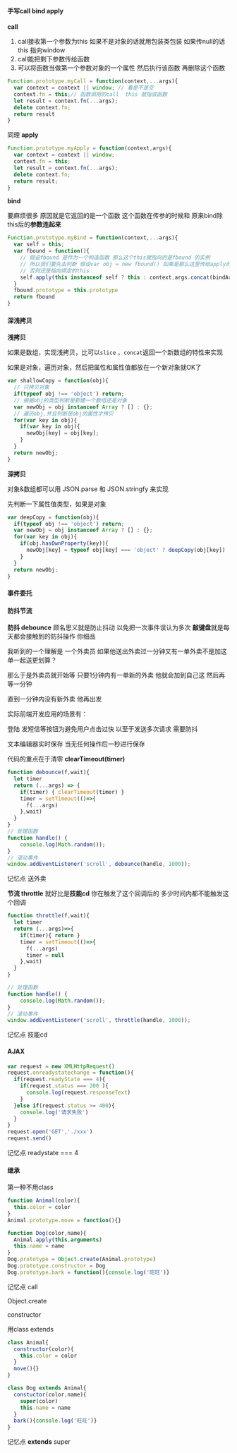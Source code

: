 #### 手写call bind apply 

**call**

1. call接收第一个参数为this 如果不是对象的话就用包装类包装 如果传null的话this 指向window
2. call能把剩下参数传给函数
3. 可以将函数当做第一个参数对象的一个属性 然后执行该函数 再删除这个函数

```javascript
Function.prototype.myCall = function(context,...args){
  var context = context || window; // 看是不是空
  context.fn = this;// 函数调用的call  this 就指该函数
  let result = context.fn(...args);
  delete context.fn;
  return result
}
```

同理 **apply**

```javascript
Function.prototype.myApply = function(context,args){
  var context = context || window;
  context.fn = this;
  let result = context.fn(...args);
  delete context.fn;
  return result;
}
```



**bind**

要麻烦很多 原因就是它返回的是一个函数 这个函数在传参的时候和 原来bind除this后的**参数连起来**

```javascript
Function.prototype.myBind = function(context,...args){
  var self = this;
  var fbound = function(){
    // 假设fbound 是作为一个构造函数 那么这个this就指向的是fbound 的实例
    // 所以我们要先去判断 假设var obj = new fbound() 如果是那么这里传给apply的this就指向这个实例 
    // 否则还是指向绑定的this
    self.apply(this instanceof self ? this : context,args.concat(bindArgs))
  }
  fbound.prototype = this.prototype
  return fbound
}
```



#### 深浅拷贝

**浅拷贝**

如果是数组，实现浅拷贝，比可以`slice` ，`concat`返回一个新数组的特性来实现

如果是对象，遍历对象，然后把属性和属性值都放在一个新对象就OK了

```javascript
var shallowCopy = function(obj){
  // 只拷贝对象
  if(typeof obj !== 'object') return;
  // 根据obj的类型判断是新建一个数组还是对象
  var newObj = obj instanceof Array ? [] : {};
  // 遍历obj,并且判断是obj的属性才拷贝
  for(var key in obj){
    if(var key in obj){
      newObj[key] = obj[key];
    }
  }
  return newObj;
}
```



**深拷贝**

对象&数组都可以用 JSON.parse 和 JSON.stringfy 来实现

先判断一下属性值类型，如果是对象

```javascript
var deepCopy = function(obj){
  if(typeof obj !== 'object') return;
  var newObj = obj instanceof Array ? [] : {};
  for(var key in obj){
    if(obj.hasOwnProperty(key)){
      newObj[key] = typeof obj[key] === 'object' ? deepCopy(obj[key]) : obj[key];
    }
  }
  return newObj;
}
```







#### 事件委托



#### 防抖节流

**防抖 debounce** 顾名思义就是防止抖动 以免把一次事件误认为多次 **敲键盘**就是每天都会接触到的防抖操作 你细品 

我听到的一个理解是 一个外卖员 如果他送出外卖过一分钟又有一单外卖不是加这单一起送更划算？ 

那么于是外卖员就开始等 只要1分钟内有一单新的外卖 他就会加到自己这 然后再等一分钟 

直到一分钟内没有新外卖 他再出发



实际前端开发应用的场景有：

登陆 发短信等按钮为避免用户点击过快 以至于发送多次请求 需要防抖

文本编辑器实时保存 当无任何操作后一秒进行保存



代码的重点在于清零 **clearTimeout(timer)**

```javascript
function debounce(f,wait){
  let timer
  return (...args) => {
    if(timer) { clearTimeout(timer) }
    timer = setTimeout(()=>{
      f(...args)
    },wait)
  }
}
// 处理函数
function handle() {
    console.log(Math.random()); 
}
// 滚动事件
window.addEventListener('scroll', debounce(handle, 1000));
```

记忆点 送外卖



**节流 throttle** 就好比是**技能cd** 你在触发了这个回调后的 多少时间内都不能触发这个回调

```javascript
function throttle(f,wait){
  let timer
  return (...args)=>{
    if(timer){ return }
    timer = setTimeout(()=>{
      f(...args)
      timer = null
    },wait)
  }
}

// 处理函数
function handle() {
    console.log(Math.random()); 
}
// 滚动事件
window.addEventListener('scroll', throttle(handle, 1000));
```

记忆点 技能cd



#### AJAX

```javascript
var request = new XMLHttpRequest()
request.onreadystatechange = function(){
  if(request.readyState === 4){
    if(request.status === 200 ){
      console.log(request.responseText)
    }
  }else if(request.status >= 400){
    console.log('请求失败')
  }
}
request.open('GET','./xxx')
request.send()
```

 记忆点 readystate === 4



#### 继承

第一种不用class

```javascript
function Animal(color){
  this.color = color
}
Animal.prototype.move = function(){}

function Dog(color,name){
  Animal.apply(this,arguments)
  this.name = name
}
Dog.prototype = Object.create(Animal.prototype)
Dog.prototype.constructor = Dog
Dog.prototype.bark = function(){console.log('旺旺')}
```

记忆点 call 

Object.create

constructor



用class  extends

```javascript
class Animal{
  constructor(color){
    this.color = color
  }
  move(){}
}

class Dog extends Animal{
  constuctor(color,name){
    super(color)
    this.name = name
  }
  bark(){console.log('旺旺')}
}
```

记忆点  **extends** super 

